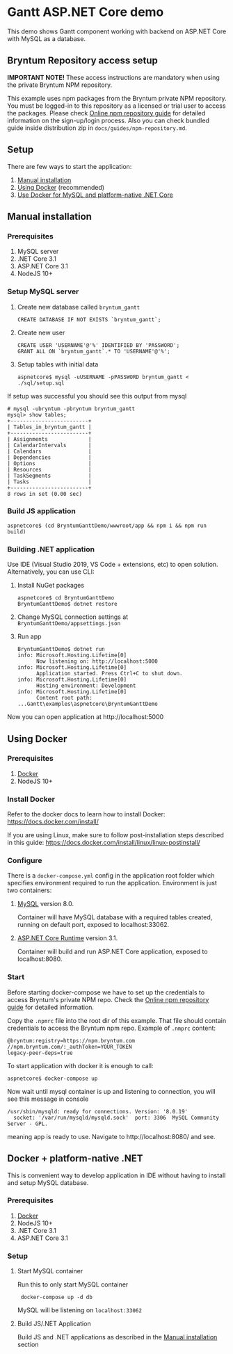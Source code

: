 # Gantt ASP.NET Core demo

This demo shows Gantt component working with backend on ASP.NET Core with MySQL as a database.

## Bryntum Repository access setup

**IMPORTANT NOTE!** These access instructions are mandatory when using the private Bryntum NPM repository.

This example uses npm packages from the Bryntum private NPM repository. You must be logged-in to this repository as a
licensed or trial user to access the packages. Please
check [Online npm repository guide](https://bryntum.com/products/gantt/docs/guide/Gantt/npm-repository) for detailed information
on the sign-up/login process. Also you can check bundled guide inside distribution zip
in `docs/guides/npm-repository.md`.

## Setup

There are few ways to start the application:

1. [Manual installation](#manual-installation)
2. [Using Docker](#using-docker) (recommended)
3. [Use Docker for MySQL and platform-native .NET Core](#Docker-+-platform-native-.NET)

<a name="manual"></a>

## Manual installation

### Prerequisites

1. MySQL server
2. .NET Core 3.1
3. ASP.NET Core 3.1
4. NodeJS 10+

### Setup MySQL server

1. Create new database called `bryntum_gantt`

    ```
    CREATE DATABASE IF NOT EXISTS `bryntum_gantt`;
    ```

2. Create new user

    ```
    CREATE USER 'USERNAME'@'%' IDENTIFIED BY 'PASSWORD';
    GRANT ALL ON `bryntum_gantt`.* TO 'USERNAME'@'%';
    ```

3. Setup tables with initial data

    ```
    aspnetcore$ mysql -uUSERNAME -pPASSWORD bryntum_gantt < ./sql/setup.sql
    ```

If setup was successful you should see this output from mysql
```
# mysql -ubryntum -pbryntum bryntum_gantt
mysql> show tables;
+-------------------------+
| Tables_in_bryntum_gantt |
+-------------------------+
| Assignments             |
| CalendarIntervals       |
| Calendars               |
| Dependencies            |
| Options                 |
| Resources               |
| TaskSegments            |
| Tasks                   |
+-------------------------+
8 rows in set (0.00 sec)
```

### Build JS application
```
aspnetcore$ (cd BryntumGanttDemo/wwwroot/app && npm i && npm run build)
```

### Building .NET application

Use IDE (Visual Studio 2019, VS Code + extensions, etc) to open solution. Alternatively, you can use CLI:

1. Install NuGet packages
    ```
    aspnetcore$ cd BryntumGanttDemo
    BryntumGanttDemo$ dotnet restore
    ```
2. Change MySQL connection settings at `BryntumGanttDemo/appsettings.json`

3. Run app
    ```
    BryntumGanttDemo$ dotnet run
    info: Microsoft.Hosting.Lifetime[0]
          Now listening on: http://localhost:5000
    info: Microsoft.Hosting.Lifetime[0]
          Application started. Press Ctrl+C to shut down.
    info: Microsoft.Hosting.Lifetime[0]
          Hosting environment: Development
    info: Microsoft.Hosting.Lifetime[0]
          Content root path: ...Gantt\examples\aspnetcore\BryntumGanttDemo
    ```

Now you can open application at http://localhost:5000

<a name="docker"></a>
## Using Docker

### Prerequisites

1. [Docker](https://docs.docker.com/install/)
2. NodeJS 10+

### Install Docker

Refer to the docker docs to learn how to install Docker:
https://docs.docker.com/install/

If you are using Linux, make sure to follow post-installation steps described in this guide:
https://docs.docker.com/install/linux/linux-postinstall/

### Configure

There is a `docker-compose.yml` config in the application root folder which specifies environment required to run the
application. Environment is just two containers:

1. [MySQL](https://hub.docker.com/_/mysql) version 8.0.

    Container will have MySQL database with a required tables created, running on default port, exposed to localhost:33062.

2. [ASP.NET Core Runtime](https://hub.docker.com/_/microsoft-dotnet-core-aspnet/) version 3.1.

    Container will build and run ASP.NET Core application, exposed to localhost:8080.

### Start

Before starting docker-compose we have to set up the credentials to access Bryntum's private NPM repo. Сheck the [Online npm repository guide](https://bryntum.com/products/gantt/docs/guide/Gantt/npm-repository) for detailed information.

Copy the `.npmrc` file into the root dir of this example. That file should contain credentials to access the Bryntum npm repo.
Example of `.nmprc` content:
```
@bryntum:registry=https://npm.bryntum.com
//npm.bryntum.com/:_authToken=YOUR_TOKEN
legacy-peer-deps=true
```

To start application with docker it is enough to call:

    aspnetcore$ docker-compose up

Now wait until mysql container is up and listening to connection, you will see this message in console
```
/usr/sbin/mysqld: ready for connections. Version: '8.0.19'
  socket: '/var/run/mysqld/mysqld.sock'  port: 3306  MySQL Community Server - GPL.
  ```

meaning app is ready to use. Navigate to http://localhost:8080/ and see.

## Docker + platform-native .NET

This is convenient way to develop application in IDE without having to install and setup MySQL database.

### Prerequisites

1. [Docker](https://docs.docker.com/install/)
2. NodeJS 10+
3. .NET Core 3.1
4. ASP.NET Core 3.1

### Setup

1. Start MySQL container

   Run this to only start MySQL container

        docker-compose up -d db

   MySQL will be listening on `localhost:33062`

2. Build JS/.NET Application

   Build JS and .NET applications as described in the [Manual installation](#dotner) section

